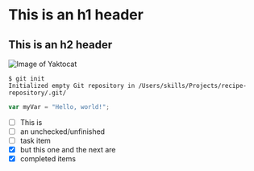 # This is an h1 header
## This is an h2 header

![Image of Yaktocat](https://octodex.github.com/images/yaktocat.png)


```
$ git init
Initialized empty Git repository in /Users/skills/Projects/recipe-repository/.git/
```

``` javascript
var myVar = "Hello, world!";
```
- [ ] This is
- [ ] an unchecked/unfinished
- [ ] task item
- [x] but this one and the next are
- [x] completed items
